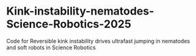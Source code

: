 # Kink-instability-nematodes-Science-Robotics-2025
Code for Reversible kink instability drives ultrafast jumping in nematodes and soft robots in Science Robotics
